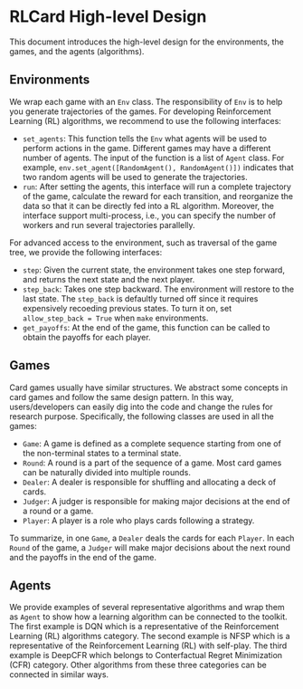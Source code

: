 # RLCard High-level Design
This document introduces the high-level design for the environments, the games, and the agents (algorithms).

## Environments
We wrap each game with an `Env` class. The responsibility of `Env` is to help you generate trajectories of the games. For developing Reinforcement Learning (RL) algorithms, we recommend to use the following interfaces:
*   `set_agents`: This function tells the `Env` what agents will be used to perform actions in the game. Different games may have a different number of agents. The input of the function is a list of `Agent` class. For example, `env.set_agent([RandomAgent(), RandomAgent()])` indicates that two random agents will be used to generate the trajectories.
*   `run`: After setting the agents, this interface will run a complete trajectory of the game, calculate the reward for each transition, and reorganize the data so that it can be directly fed into a RL algorithm. Moreover, the interface support multi-process, i.e., you can specify the number of workers and run several trajectories parallelly.

For advanced access to the environment, such as traversal of the game tree, we provide the following interfaces:

*   `step`: Given the current state, the environment takes one step forward, and returns the next state and the next player.
*   `step_back`: Takes one step backward. The environment will restore to the last state. The `step_back` is defaultly turned off since it requires expensively recoeding previous states. To turn it on, set `allow_step_back = True` when `make` environments.
*   `get_payoffs`: At the end of the game, this function can be called to obtain the payoffs for each player.

## Games
Card games usually have similar structures. We abstract some concepts in card games and follow the same design pattern. In this way, users/developers can easily dig into the code and change the rules for research purpose. Specifically, the following classes are used in all the games:

*   `Game`: A game is defined as a complete sequence starting from one of the non-terminal states to a terminal state. 
*   `Round`: A round is a part of the sequence of a game. Most card games can be naturally divided into multiple rounds.
*   `Dealer`: A dealer is responsible for shuffling and allocating a deck of cards.
*   `Judger`: A judger is responsible for making major decisions at the end of a round or a game.
*   `Player`: A player is a role who plays cards following a strategy.

To summarize, in one `Game`, a `Dealer` deals the cards for each `Player`. In each `Round` of the game, a `Judger` will make major decisions about the next round and the payoffs in the end of the game.

## Agents
We provide examples of several representative algorithms and wrap them as `Agent` to show how a learning algorithm can be connected to the toolkit. The first example is DQN which is a representative of the Reinforcement Learning (RL) algorithms category. The second example is NFSP which is a representative of the Reinforcement Learning (RL) with self-play. The third example is DeepCFR which belongs to Conterfactual Regret Minimization (CFR) category. Other algorithms from these three categories can be connected in similar ways.
